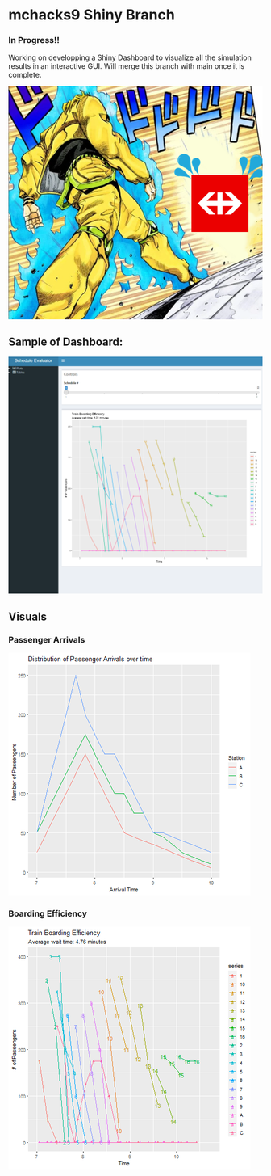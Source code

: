 # mchacks9  Shiny Branch

### In Progress!!
Working on developping a Shiny Dashboard to visualize all the simulation results in an interactive GUI.
Will merge this branch with main once it is complete. 

![Dio v. SBB](https://github.com/aosakwe/mchacks9/blob/main/visuals/SBB_DIO.png)

## Sample of Dashboard:
![Sample of Dashboard](https://github.com/aosakwe/mchacks9/blob/main/visuals/sample_dashboard.png)

## Visuals
### Passenger Arrivals
![Plot of Passenger Arrivals](https://github.com/aosakwe/mchacks9/blob/main/visuals/passenger_plot.png)

### Boarding Efficiency
![Plot of Boarding Efficiency](https://github.com/aosakwe/mchacks9/blob/main/visuals/best_result_plot26Jan2022.png)



